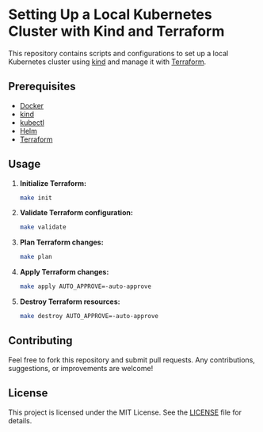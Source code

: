 # Setting Up a Local Kubernetes Cluster with Kind and Terraform

This repository contains scripts and configurations to set up a local Kubernetes cluster using [kind](https://kind.sigs.k8s.io/) and manage it with [Terraform](https://www.terraform.io/). 

## Prerequisites

- [Docker](https://www.docker.com/)
- [kind](https://kind.sigs.k8s.io/)
- [kubectl](https://kubernetes.io/docs/tasks/tools/install-kubectl/)
- [Helm](https://helm.sh/docs/intro/install/)
- [Terraform](https://www.terraform.io/)

## Usage

1. **Initialize Terraform:**
    ```sh
    make init
    ```

2. **Validate Terraform configuration:**
    ```sh
    make validate
    ```

3. **Plan Terraform changes:**
    ```sh
    make plan
    ```

4. **Apply Terraform changes:**
    ```sh
    make apply AUTO_APPROVE=-auto-approve
    ```

5. **Destroy Terraform resources:**
    ```sh
    make destroy AUTO_APPROVE=-auto-approve
    ```

## Contributing

Feel free to fork this repository and submit pull requests. Any contributions, suggestions, or improvements are welcome!

## License

This project is licensed under the MIT License. See the [LICENSE](LICENSE) file for details.